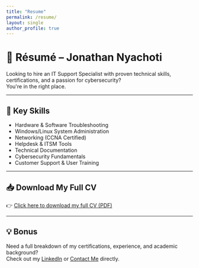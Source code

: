 ```yaml
---
title: "Resume"
permalink: /resume/
layout: single
author_profile: true
---
```


# 📄 Résumé – Jonathan Nyachoti

Looking to hire an IT Support Specialist with proven technical skills, certifications, and a passion for cybersecurity?  
You're in the right place.

---

## 🧰 Key Skills

- Hardware & Software Troubleshooting  
- Windows/Linux System Administration  
- Networking (CCNA Certified)  
- Helpdesk & ITSM Tools  
- Technical Documentation  
- Cybersecurity Fundamentals  
- Customer Support & User Training

---

## 📥 Download My Full CV

👉 [Click here to download my full CV (PDF)](/assets/Jonathan_Nyachoti_CV.pdf)


---

## 💡 Bonus

Need a full breakdown of my certifications, experience, and academic background?  
Check out my [LinkedIn](https://www.linkedin.com/in/jonathan-mogaka) or [Contact Me](/contact/) directly.
